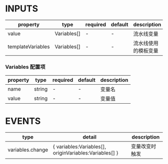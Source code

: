 [//]: # "business-bricks/ci/variables-form-item.ts"

# INPUTS

| property          | type        | required | default | description          |
| ----------------- | ----------- | -------- | ------- | -------------------- |
| value             | Variables[] | -        | -       | 流水线变量           |
| templateVariables | Variables[] | -        | -       | 流水线使用的模板变量 |

### Variables 配置项

| property | type   | required | default | description |
| -------- | ------ | -------- | ------- | ----------- |
| name     | string | -        | -       | 变量名      |
| value    | string | -        | -       | 变量值      |

# EVENTS

| type             | detail                                                 | description    |
| ---------------- | ------------------------------------------------------ | -------------- |
| variables.change | { variables:Variables[], originVariables:Variables[] } | 变量改变时触发 |

